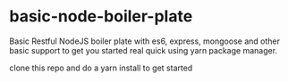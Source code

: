 # basic-node-boiler-plate
Basic Restful NodeJS boiler plate with es6, express, mongoose and other basic support to get you started real quick using yarn package manager.

clone this repo and do a yarn install to get started

